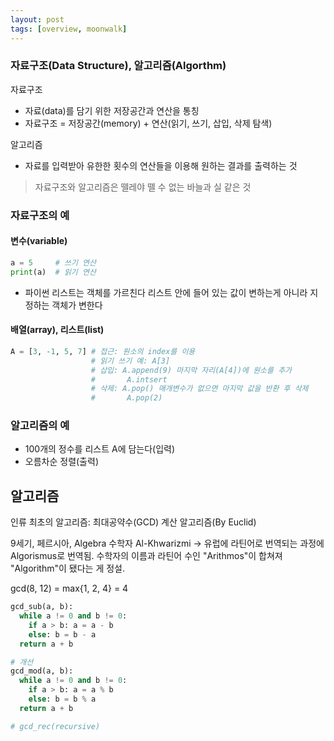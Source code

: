```yaml
---
layout: post
tags: [overview, moonwalk]
---
```


### 자료구조(Data Structure), 알고리즘(Algorthm)

자료구조

- 자료(data)를 담기 위한 저장공간과 연산을 통칭
- 자료구조 = 저장공간(memory) + 연산(읽기, 쓰기, 삽입, 삭제 탐색)

알고리즘

- 자료를 입력받아 유한한 횟수의 연산들을 이용해 원하는 결과를 출력하는 것

> 자료구조와 알고리즘은 뗄레야 뗄 수 없는 바늘과 실 같은 것

### 자료구조의 예

#### 변수(variable)

```py
a = 5     # 쓰기 연산
print(a)  # 읽기 연산
```
- 파이썬 리스트는 객체를 가르친다 리스트 안에 들어 있는 값이 변하는게 아니라 지정하는 객체가 변한다


#### 배열(array), 리스트(list)

```py
A = [3, -1, 5, 7] # 접근: 원소의 index를 이용
                  # 읽기 쓰기 예: A[3]
                  # 삽입: A.append(9) 마지막 자리(A[4])에 원소를 추가
                  #       A.intsert
                  # 삭제: A.pop() 매개변수가 없으면 마지막 값을 반환 후 삭제
                  #       A.pop(2)
```

### 알고리즘의 예

- 100개의 정수를 리스트 A에 담는다(입력)
- 오름차순 정렬(출력)

## 알고리즘

인류 최초의 알고리즘: 최대공약수(GCD) 계산 알고리즘(By Euclid)

9세기, 페르시아, Algebra 수학자 Al-Khwarizmi -> 유럽에 라틴어로 번역되는 과정에 Algorismus로 번역됨. 수학자의 이름과 라틴어 수인 "Arithmos"이 합쳐져 "Algorithm"이 됐다는 게 정설.

gcd(8, 12) = max{1, 2, 4} = 4

```py
gcd_sub(a, b):
  while a != 0 and b != 0:
    if a > b: a = a - b
    else: b = b - a
  return a + b

# 개선
gcd_mod(a, b):
  while a != 0 and b != 0:
    if a > b: a = a % b
    else: b = b % a
  return a + b

# gcd_rec(recursive)
```

